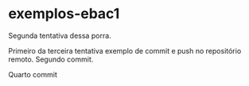 # exemplos-ebac1
Segunda tentativa dessa porra.

Primeiro da terceira tentativa exemplo de commit e push no repositório remoto.
Segundo commit.

Quarto commit

